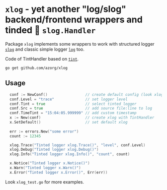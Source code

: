 `xlog` - yet another "log/slog"  backend/frontend wrappers and tinded 🌈 `slog.Handler`
=======================================================================================

Package `xlog` implements some wrappers to work with structured logger
[`slog`](https://pkg.go.dev/log/slog) and classic simple logger
[`log`](https://pkg.go.dev/log) too.

Code of TintHandler based on [`tint`](https://github.com/lmittmann/tint).

```
go get github.com/azorg/xlog
```

## Usage

```go
  conf := NewConf()                 // create default config (look xlog.Conf for details)
  conf.Level = "trace"              // set logger level
  conf.Tint = true                  // select tinted logger
  conf.Src = true                   // add source file:line to log
  conf.TimeTint = "15:04:05.999999" // add custom timestamp
  x := New(conf)                    // create xlog with TintHandler
  x.SetDefault()                    // set default xlog
	
  err := errors.New("some error")
  count := 12345

  xlog.Trace("Tinted logger xlog.Trace()", "level", conf.Level)
  xlog.Debug("Tinted logger xlog.Debug()")
  xlog.Info("Tinted logger xlog.Info()", "count", count)

  x.Notice("Tinted logger x.Notice()")
  x.Warn("Tinted logger x.Warn()")
  x.Error("Tinted logger x.Error()", Err(err))
```

Look `xlog_test.go` for more examples.



